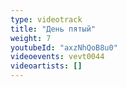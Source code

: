 ```yaml
---
type: videotrack
title: "День пятый"
weight: 7
youtubeId: "axzNhQoB8u0"
videoevents: vevt0044
videoartists: []
---
```

